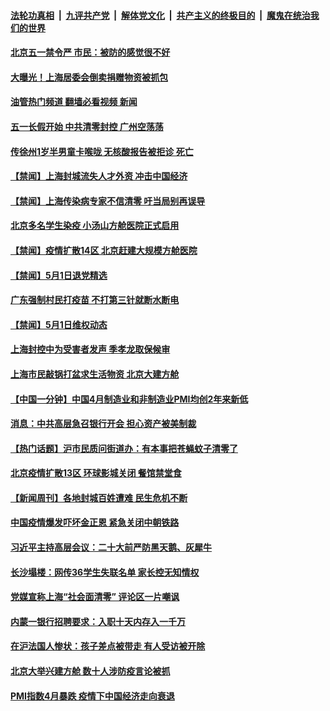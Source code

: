 ####  [法轮功真相](../../../../basic/blob/master/README.md?t=05020801) &nbsp;|&nbsp; [九评共产党](../../../../9ping.md/blob/master/README.md?t=05020801) &nbsp;|&nbsp; [解体党文化](../../../../jtdwh.md/blob/master/README.md?t=05020801)  &nbsp;|&nbsp; [共产主义的终极目的](../../../../gczydzjmd.md/blob/master/README.md?t=05020801) &nbsp;|&nbsp; [魔鬼在统治我们的世界](../../../../mgztzwmdsj.md/blob/master/README.md?t=05020801) 

#### [北京五一禁令严 市民：被防的感觉很不好](../pages/prog204/a103415138.md?t=05020801) 

#### [大曝光！上海居委会倒卖捐赠物资被抓包](../pages/prog204/a103415185.md?t=05020801) 

#### [油管热门频道 翻墙必看视频 新闻](http://45.76.130.85:81/youtube.html?05020801)

#### [五一长假开始 中共清零封控 广州空荡荡](../pages/prog204/a103415190.md?t=05020801) 

#### [传徐州1岁半男童卡喉咙 无核酸报告被拒诊 死亡](../pages/prog204/a103415109.md?t=05020801) 


#### [【禁闻】上海封城流失人才外资 冲击中国经济](../pages/prog204/a103414979.md?t=05020801) 

#### [【禁闻】上海传染病专家不信清零 吁当局别再误导](../pages/prog204/a103414983.md?t=05020801) 

#### [北京多名学生染疫 小汤山方舱医院正式启用](../pages/prog204/a103415059.md?t=05020801) 

#### [【禁闻】疫情扩散14区 北京赶建大规模方舱医院](../pages/prog204/a103415047.md?t=05020801) 

#### [【禁闻】5月1日退党精选](../pages/prog204/a103415005.md?t=05020801) 

#### [广东强制村民打疫苗 不打第三针就断水断电](../pages/prog204/a103415018.md?t=05020801) 

#### [【禁闻】5月1日维权动态](../pages/prog204/a103415002.md?t=05020801) 

#### [上海封控中为受害者发声 季孝龙取保候审](../pages/prog204/a103415031.md?t=05020801) 

#### [上海市民敲锅打盆求生活物资 北京大建方舱](../pages/prog204/a103414991.md?t=05020801) 

#### [【中国一分钟】中国4月制造业和非制造业PMI均创2年来新低](../pages/prog204/a103414977.md?t=05020801) 

#### [消息：中共高层急召银行开会 担心资产被美制裁](../pages/prog204/a103414949.md?t=05020801) 

#### [【热门话题】沪市民质问街道办：有本事把苍蝇蚊子清零了](../pages/prog204/a103414880.md?t=05020801) 


#### [北京疫情扩散13区 环球影城关闭 餐馆禁堂食](../pages/prog204/a103414866.md?t=05020801) 

#### [【新闻周刊】各地封城百姓遭难 民生危机不断](../pages/prog204/a103414578.md?t=05020801) 


#### [中国疫情爆发吓坏金正恩 紧急关闭中朝铁路](../pages/prog204/a103414766.md?t=05020801) 

#### [习近平主持高层会议：二十大前严防黑天鹅、灰犀牛](../pages/prog204/a103414248.md?t=05020801) 

#### [长沙塌楼：网传36学生失联名单 家长控无知情权](../pages/prog204/a103414595.md?t=05020801) 

#### [党媒宣称上海“社会面清零” 评论区一片嘲讽](../pages/prog204/a103414561.md?t=05020801) 

#### [内蒙一银行招聘要求：入职十天内存入一千万](../pages/prog204/a103414590.md?t=05020801) 

#### [在沪法国人惨状：孩子差点被带走 有人受访被开除](../pages/prog204/a103414511.md?t=05020801) 

#### [北京大举兴建方舱 数十人涉防疫言论被抓](../pages/prog204/a103414489.md?t=05020801) 

#### [PMI指数4月暴跌 疫情下中国经济走向衰退](../pages/prog204/a103414418.md?t=05020801) 

<img src='http://gfw-breaker.win/goodnews/indexes/prog204.md' width='0px' height='0px'/>

